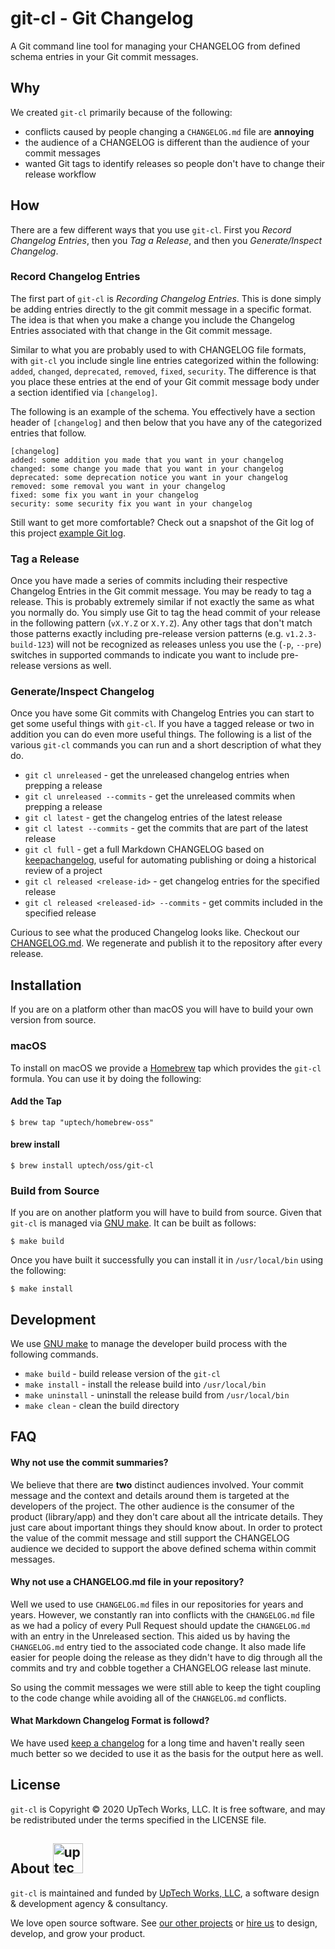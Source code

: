 # git-cl - Git Changelog

A Git command line tool for managing your CHANGELOG from defined schema entries
in your Git commit messages.

## Why

We created `git-cl` primarily because of the following:

- conflicts caused by people changing a `CHANGELOG.md` file are **annoying**
- the audience of a CHANGELOG is different than the audience of your commit messages
- wanted Git tags to identify releases so people don't have to change their release workflow

## How

There are a few different ways that you use `git-cl`. First you *Record
Changelog Entries*, then you *Tag a Release*, and then you *Generate/Inspect
Changelog*.

### Record Changelog Entries

The first part of `git-cl` is *Recording Changelog Entries*. This is done
simply be adding entries directly to the git commit message in a specific
format. The idea is that when you make a change you include the Changelog
Entries associated with that change in the Git commit message.

Similar to what you are probably used to with CHANGELOG file formats, with
`git-cl` you include single line entries categorized within the following:
`added`, `changed`, `deprecated`, `removed`, `fixed`, `security`. The
difference is that you place these entries at the end of your Git commit
message body under a section identified via `[changelog]`. 

The following is an example of the schema. You effectively have a section
header of `[changelog]` and then below that you have any of the categorized
entries that follow.

```text
[changelog]
added: some addition you made that you want in your changelog
changed: some change you made that you want in your changelog
deprecated: some deprecation notice you want in your changelog
removed: some removal you want in your changelog
fixed: some fix you want in your changelog
security: some security fix you want in your changelog
```

Still want to get more comfortable? Check out a snapshot of the Git log of this
project [example Git log](https://github.com/uptech/git-changelog/blob/master/example/GIT_LOG.txt).

### Tag a Release

Once you have made a series of commits including their respective Changelog
Entries in the Git commit message. You may be ready to tag a release. This is
probably extremely similar if not exactly the same as what you normally do. You
simply use Git to tag the head commit of your release in the following pattern
(`vX.Y.Z` or `X.Y.Z`). Any other tags that don't match those patterns exactly
including pre-release version patterns (e.g. `v1.2.3-build-123`) will not be
recognized as releases unless you use the (`-p`, `--pre`) switches in supported
commands to indicate you want to include pre-release versions as well.

### Generate/Inspect Changelog

Once you have some Git commits with Changelog Entries you can start to get some
useful things with `git-cl`. If you have a tagged release or two in addition
you can do even more useful things. The following is a list of the various
`git-cl` commands you can run and a short description of what they do.

- `git cl unreleased` - get the unreleased changelog entries when prepping a release
- `git cl unreleased --commits` - get the unreleased commits when prepping a release
- `git cl latest` - get the changelog entries of the latest release
- `git cl latest --commits` - get the commits that are part of the latest release
- `git cl full` - get a full Markdown CHANGELOG based on
  [keepachangelog](https://keepachangelog.com/), useful for automating
  publishing or doing a historical review of a project
- `git cl released <release-id>` - get changelog entries for the specified release
- `git cl released <released-id> --commits` - get commits included in the specified release

Curious to see what the produced Changelog looks like. Checkout our
[CHANGELOG.md](https://github.com/uptech/git-changelog/blob/master/CHANGELOG.md).
We regenerate and publish it to the repository after every release.

## Installation

If you are on a platform other than macOS you will have to build your own
version from source.

### macOS

To install on macOS we provide a [Homebrew](http://brew.sh) tap which provides
the `git-cl` formula. You can use it by doing the following:

#### Add the Tap

```text
$ brew tap "uptech/homebrew-oss"
```

#### brew install

```text
$ brew install uptech/oss/git-cl
```

### Build from Source

If you are on another platform you will have to build from source. Given
that `git-cl` is managed via [GNU make][]. It can be built as follows:

```text
$ make build
```

Once you have built it successfully you can install it in `/usr/local/bin`
using the following:

```text
$ make install
```

## Development

We use [GNU make][] to manage the developer build process with the following
commands.

- `make build` - build release version of the `git-cl`
- `make install` - install the release build into `/usr/local/bin`
- `make uninstall` - uninstall the release build from `/usr/local/bin`
- `make clean` - clean the build directory

## FAQ

#### Why not use the commit summaries?

We believe that there are **two** distinct audiences involved. Your commit
message and the context and details around them is targeted at the developers
of the project. The other audience is the consumer of the product (library/app)
and they don't care about all the intricate details. They just care about
important things they should know about. In order to protect the value of the
commit message and still support the CHANGELOG audience we decided to support
the above defined schema within commit messages.

#### Why not use a CHANGELOG.md file in your repository?

Well we used to use `CHANGELOG.md` files in our repositories for years and
years. However, we constantly ran into conflicts with the `CHANGELOG.md` file
as we had a policy of every Pull Request should update the `CHANGELOG.md` with
an entry in the Unreleased section. This aided us by having the `CHANGELOG.md`
entry tied to the associated code change. It also made life easier for people
doing the release as they didn't have to dig through all the commits and try
and cobble together a CHANGELOG release last minute.

So using the commit messages we were still able to keep the tight coupling to the
code change while avoiding all of the `CHANGELOG.md` conflicts.

#### What Markdown Changelog Format is followd?

We have used [keep a changelog](https://keepachangelog.com) for a long time and
haven't really seen much better so we decided to use it as the basis for the
output here as well.

## License

`git-cl` is Copyright © 2020 UpTech Works, LLC. It is free software, and
may be redistributed under the terms specified in the LICENSE file.

## About <img src="http://upte.ch/img/logo.png" alt="uptech" height="48">

`git-cl` is maintained and funded by [UpTech Works, LLC][uptech], a software
design & development agency & consultancy.

We love open source software. See [our other projects][community] or
[hire us][hire] to design, develop, and grow your product.

[Git]: https://git-scm.com
[GNU make]: https://www.gnu.org/software/make/
[community]: https://github.com/uptech
[hire]: http://upte.ch
[uptech]: http://upte.ch

